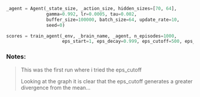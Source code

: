 
```python
_agent = Agent(_state_size, _action_size, hidden_sizes=[70, 64],
               gamma=0.992, lr=0.0005, tau=0.002,
               buffer_size=100000, batch_size=64, update_rate=10,
               seed=0)

scores = train_agent(_env, _brain_name, _agent, n_episodes=1000,
                     eps_start=1, eps_decay=0.999, eps_cutoff=500, eps_end=0.01)

```

### Notes: 
> This was the first run where i tried the eps_cutoff
> 
> Looking at the graph it is clear that the eps_cutoff generates a greater divergence from
> the mean...